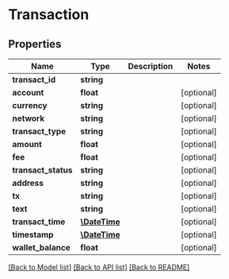 # Transaction

## Properties
Name | Type | Description | Notes
------------ | ------------- | ------------- | -------------
**transact_id** | **string** |  | 
**account** | **float** |  | [optional] 
**currency** | **string** |  | [optional] 
**network** | **string** |  | [optional] 
**transact_type** | **string** |  | [optional] 
**amount** | **float** |  | [optional] 
**fee** | **float** |  | [optional] 
**transact_status** | **string** |  | [optional] 
**address** | **string** |  | [optional] 
**tx** | **string** |  | [optional] 
**text** | **string** |  | [optional] 
**transact_time** | [**\DateTime**](\DateTime.md) |  | [optional] 
**timestamp** | [**\DateTime**](\DateTime.md) |  | [optional] 
**wallet_balance** | **float** |  | [optional] 

[[Back to Model list]](../README.md#documentation-for-models) [[Back to API list]](../README.md#documentation-for-api-endpoints) [[Back to README]](../README.md)


